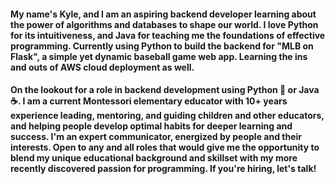 #### My name's Kyle, and I am an aspiring backend developer learning about the power of algorithms and databases to shape our world. I love Python for its intuitiveness, and Java for teaching me the foundations of effective programming. Currently using Python to build the backend for "MLB on Flask", a simple yet dynamic baseball game web app. Learning the ins and outs of AWS cloud deployment as well.

#### On the lookout for a role in backend development using Python 🐍  or  Java ☕. I am a current Montessori elementary educator with 10+ years experience leading, mentoring, and guiding children and other educators, and helping people develop optimal habits for deeper learning and success. I'm an expert communicator, energized by people and their interests. Open to any and all roles that would give me the opportunity to blend my unique educational background and skillset with my more recently discovered passion for programming. If you're hiring, let's talk!

<!--
**krclark1985/krclark1985** is a ✨ _special_ ✨ repository because its `README.md` (this file) appears on your GitHub profile.

Here are some ideas to get you started:

- 🔭 I’m currently working on ...
- 🌱 I’m currently learning ...
- 👯 I’m looking to collaborate on ...
- 🤔 I’m looking for help with ...
- 💬 Ask me about ...
- 📫 How to reach me: ...
- 😄 Pronouns: ...
- ⚡ Fun fact: ...
-->
